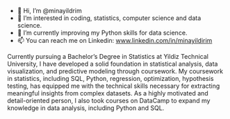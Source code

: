 - 👋 Hi, I’m @minayildrim
- 👀 I’m interested in coding, statistics, computer science and data science.
- 🌱 I’m currently improving my Python skills for data science.
- 📫 You can reach me on Linkedin: www.linkedin.com/in/minayildirim


Currently pursuing a Bachelor’s Degree in Statistics at Yildiz Technical University, I have developed a solid foundation in statistical analysis, data visualization, and predictive modeling through coursework. My coursework in statistics, including SQL, Python, regression, optimization, hypothesis testing, has equipped me with the technical skills necessary for extracting meaningful insights from complex datasets. As a highly motivated and detail-oriented person, I also took courses on DataCamp to expand my knowledge in data analysis, including Python and SQL.

